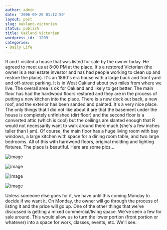 ```yaml
---
author: admin
date: '2006-09-26 01:12:50'
layout: post
slug: oakland-victorian
status: publish
title: Oakland Victorian
wordpress_id: '1209'
categories:
- Daily Life
---
```


R and I visited a house that was listed for sale by the owner today. He
agreed to meet us at 8:00 PM at the place. It's a restored Victorian
(the owner is a real estate investor and has had people working to clean
up and restore the place). It's an 1890's era house with a large back
and front yard and off-street parking. It is in West Oakland about two
miles from where we live. The overall area is ok for Oakland and likely
to get better. The main floor has had the hardwood floors restored and
they are in the process of putting a new kitchen into the place. There
is a new deck out back, a new roof, and the exterior has been sanded and
painted. It's a very nice place. The only things that I did not like
about it are that the basement under the house is completely unfinished
(dirt floor) and the second floor is a converted attic (which is cool)
but the ceilings are slanted enough that R would not necessarily want to
walk around there much (she's a few inches taller than I am). Of course,
the main floor has a huge living room with bay windows, a large kitchen
with space for a dining room table, and two large bedrooms. All of this
with hardwood floors, original molding and lighting fixtures. The place
is beautiful. Here are some pics...

![image](http://www.arcanology.com/images/oak-vic-1.jpg)

![image](http://www.arcanology.com/images/oak-vic-2.jpg)

![image](http://www.arcanology.com/images/oak-vic-3.jpg)

![image](http://www.arcanology.com/images/oak-vic-4.jpg)

Unless someone else goes for it, we have until this coming Monday to
decide if we want it. On Monday, the owner will go through the process
of listing it and the price will go up. One of the other things that
we've discussed is getting a mixed commercial/living space. We've seen a
few for sale around. This would allow us to turn the lower portion
(front portion or whatever) into a space for work, classes, events, etc.
We'll see.
